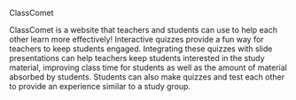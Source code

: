 ClassComet

ClassComet is a website that teachers and students can use to help each other learn more effectively! Interactive quizzes provide a fun way for teachers to keep students engaged. Integrating these quizzes with slide presentations can help teachers keep students interested in the study material, improving class time for students as well as the amount of material absorbed by students. Students can also make quizzes and test each other to provide an experience similar to a study group. 
